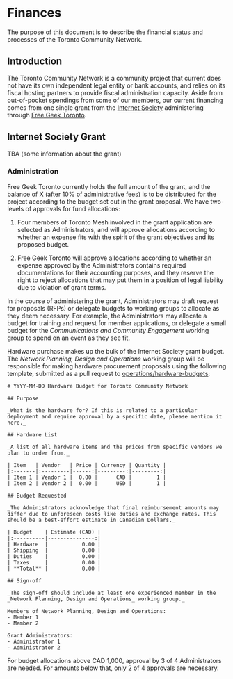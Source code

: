 # Finances

The purpose of this document is to describe the financial status and processes of the Toronto Community Network.

## Introduction
The Toronto Community Network is a community project that current does not have its own independent legal entity or bank accounts, and relies on its fiscal hosting partners to provide fiscal administration capacity.
Aside from out-of-pocket spendings from some of our members, our current financing comes from one single grant from the [Internet Society](https://www.internetsociety.org) administering through [Free Geek Toronto](https://www.freegeektoronto.org).

## Internet Society Grant
TBA (some information about the grant)

### Administration
Free Geek Toronto currently holds the full amount of the grant, and the balance of X (after 10% of administrative fees) is to be distributed for the project according to the budget set out in the grant proposal.
We have two-levels of approvals for fund allocations:

1. Four members of Toronto Mesh involved in the grant application are selected as Administrators, and will approve allocations according to whether an expense fits with the spirit of the grant objectives and its proposed budget.

2. Free Geek Toronto will approve allocations according to whether an expense approved by the Administrators contains required documentations for their accounting purposes, and they reserve the right to reject allocations that may put them in a position of legal liability due to violation of grant terms.

In the course of administering the grant, Administrators may draft request for proposals (RFPs) or delegate budgets to working groups to allocate as they deem necessary.
For example, the Administrators may allocate a budget for training and request for member applications, or delegate a small budget for the _Communications and Community Engagement_ working group to spend on an event as they see fit.

Hardware purchase makes up the bulk of the Internet Society grant budget.
The _Network Planning, Design and Operations_ working group will be responsible for making hardware procurement proposals using the following template, submitted as a pull request to [operations/hardware-budgets](https://github.com/tomeshnet/toronto-community-network/new/master/operations/hardware-budgets/):

```
# YYYY-MM-DD Hardware Budget for Toronto Community Network

## Purpose

_What is the hardware for? If this is related to a particular deployment and require approval by a specific date, please mention it here._

## Hardware List

_A list of all hardware items and the prices from specific vendors we plan to order from._

| Item   | Vendor   | Price | Currency | Quantity |
|:-------|:---------|------:|---------:|---------:|
| Item 1 | Vendor 1 |  0.00 |      CAD |        1 |
| Item 2 | Vendor 2 |  0.00 |      USD |        1 |

## Budget Requested

_The Administrators acknowledge that final reimbursement amounts may differ due to unforeseen costs like duties and exchange rates. This should be a best-effort estimate in Canadian Dollars._

| Budget    | Estimate (CAD) |
|:----------|---------------:|
| Hardware  |           0.00 |
| Shipping  |           0.00 |
| Duties    |           0.00 |
| Taxes     |           0.00 |
| **Total** |           0.00 |

## Sign-off

_The sign-off should include at least one experienced member in the _Network Planning, Design and Operations_ working group._

Members of Network Planning, Design and Operations:
- Member 1
- Member 2

Grant Administrators:
- Administrator 1
- Administrator 2
```

For budget allocations above CAD 1,000, approval by 3 of 4 Administrators are needed. For amounts below that, only 2 of 4 approvals are necessary.